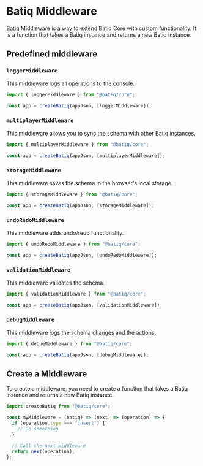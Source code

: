 # Batiq Middleware

Batiq Middleware is a way to extend Batiq Core with custom functionality. It is a function that takes a Batiq instance and returns a new Batiq instance.

## Predefined middleware

### `loggerMiddleware`

This middleware logs all operations to the console.

```ts
import { loggerMiddleware } from "@batiq/core";

const app = createBatiq(appJson, [loggerMiddleware]);
```

### `multiplayerMiddleware`

This middleware allows you to sync the schema with other Batiq instances.

```ts
import { multiplayerMiddleware } from "@batiq/core";

const app = createBatiq(appJson, [multiplayerMiddleware]);
```

### `storageMiddleware`

This middleware saves the schema in the browser's local storage.

```ts
import { storageMiddleware } from "@batiq/core";

const app = createBatiq(appJson, [storageMiddleware]);
```

### `undoRedoMiddleware`

This middleware adds undo/redo functionality.

```ts
import { undoRedoMiddleware } from "@batiq/core";

const app = createBatiq(appJson, [undoRedoMiddleware]);
```

### `validationMiddleware`

This middleware validates the schema.

```ts
import { validationMiddleware } from "@batiq/core";

const app = createBatiq(appJson, [validationMiddleware]);
```

### `debugMiddleware`

This middleware logs the schema changes and the actions.

```ts
import { debugMiddleware } from "@batiq/core";

const app = createBatiq(appJson, [debugMiddleware]);
```

## Create a Middleware

To create a middleware, you need to create a function that takes a Batiq instance and returns a new Batiq instance.

```ts
import createBatiq from "@batiq/core";

const myMiddleware = (batiq) => (next) => (operation) => {
  if (operation.type === "insert") {
    // Do something
  }

  // Call the next middleware
  return next(operation);
};
```
